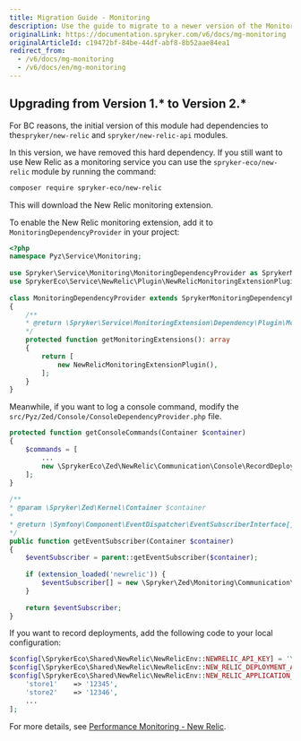 ```yaml
---
title: Migration Guide - Monitoring
description: Use the guide to migrate to a newer version of the Monitoring module.
originalLink: https://documentation.spryker.com/v6/docs/mg-monitoring
originalArticleId: c19472bf-84be-44df-abf8-8b52aae84ea1
redirect_from:
  - /v6/docs/mg-monitoring
  - /v6/docs/en/mg-monitoring
---
```


## Upgrading from Version 1.* to Version 2.*
For BC reasons, the initial version of this module had dependencies to the`spryker/new-relic` and `spryker/new-relic-api` modules.

In this version, we have removed this hard dependency. If you still want to use New Relic as a monitoring service you can use the `spryker-eco/new-relic` module by running the command:

```bash
composer require spryker-eco/new-relic
```
This will download the New Relic monitoring extension.

To enable the New Relic monitoring extension, add it to  `MonitoringDependencyProvider` in your project:

```php
<?php
namespace Pyz\Service\Monitoring;
                         
use Spryker\Service\Monitoring\MonitoringDependencyProvider as SprykerMonitoringDependencyProvider;
use SprykerEco\Service\NewRelic\Plugin\NewRelicMonitoringExtensionPlugin;
                         
class MonitoringDependencyProvider extends SprykerMonitoringDependencyProvider
{
	/**
	* @return \Spryker\Service\MonitoringExtension\Dependency\Plugin\MonitoringExtensionPluginInterface[]
	*/
	protected function getMonitoringExtensions(): array
	{
		return [
			new NewRelicMonitoringExtensionPlugin(),
		];
	}
}
```

Meanwhile, if you want to log a console command,  modify the `src/Pyz/Zed/Console/ConsoleDependencyProvider.php` file.

```php
protected function getConsoleCommands(Container $container)
{
	$commands = [
		...
		new \SprykerEco\Zed\NewRelic\Communication\Console\RecordDeploymentConsole(),
	];
}
 
/**
* @param \Spryker\Zed\Kernel\Container $container
*
* @return \Symfony\Component\EventDispatcher\EventSubscriberInterface[]
*/
public function getEventSubscriber(Container $container)
{
	$eventSubscriber = parent::getEventSubscriber($container);
 
	if (extension_loaded('newrelic')) {
		$eventSubscriber[] = new \Spryker\Zed\Monitoring\Communication\Plugin\MonitoringConsolePlugin();
	}
 
	return $eventSubscriber;
}
```

If you want to record deployments, add the following code to your local configuration:

```php
$config[\SprykerEco\Shared\NewRelic\NewRelicEnv::NEWRELIC_API_KEY] = 'YOUR_API_KEY';
$config[\SprykerEco\Shared\NewRelic\NewRelicEnv::NEW_RELIC_DEPLOYMENT_API_URL] = 'https://api.newrelic.com/v2/applications/%s/deployments.json';
$config[\SprykerEco\Shared\NewRelic\NewRelicEnv::NEW_RELIC_APPLICATION_ID_ARRAY] = [
	'store1'    => '12345',
	'store2'    => '12346',
	...
];
```

For more details, see [Performance Monitoring - New Relic](/docs/scos/dev/technology-partners/202009.0/operational-tools-monitoring-legal-etc/new-relic.html).

